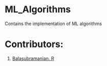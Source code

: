 # ML_Algorithms

Contains the implementation of ML algorithms


# Contributors:

1. [Balasubramanian. R](https://github.com/Cyberkid2311) 
